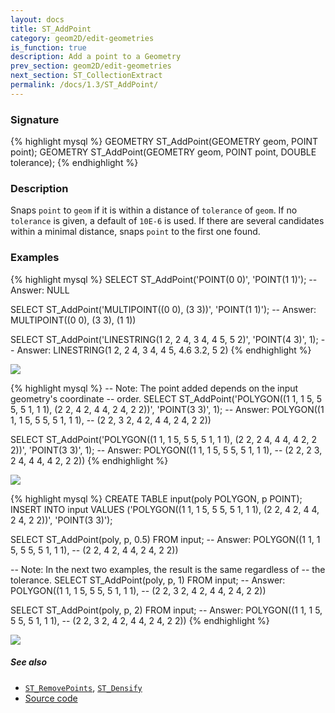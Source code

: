 ```yaml
---
layout: docs
title: ST_AddPoint
category: geom2D/edit-geometries
is_function: true
description: Add a point to a Geometry
prev_section: geom2D/edit-geometries
next_section: ST_CollectionExtract
permalink: /docs/1.3/ST_AddPoint/
---
```


### Signature

{% highlight mysql %}
GEOMETRY ST_AddPoint(GEOMETRY geom, POINT point);
GEOMETRY ST_AddPoint(GEOMETRY geom, POINT point, DOUBLE tolerance);
{% endhighlight %}

### Description

Snaps `point` to `geom` if it is within a distance of `tolerance` of
`geom`.  If no `tolerance` is given, a default of `10E-6` is used.
If there are several candidates within a minimal distance, snaps `point`
to the first one found.

### Examples

{% highlight mysql %}
SELECT ST_AddPoint('POINT(0 0)', 'POINT(1 1)');
-- Answer: NULL

SELECT ST_AddPoint('MULTIPOINT((0 0), (3 3))', 'POINT(1 1)');
-- Answer: MULTIPOINT((0 0), (3 3), (1 1))

SELECT ST_AddPoint('LINESTRING(1 2, 2 4, 3 4, 4 5, 5 2)',
                   'POINT(4 3)', 1);
-- Answer: LINESTRING(1 2, 2 4, 3 4, 4 5, 4.6 3.2, 5 2)
{% endhighlight %}

<img class="displayed" src="../ST_AddPoint_1.png"/>

{% highlight mysql %}
-- Note: The point added depends on the input geometry's coordinate
-- order.
SELECT ST_AddPoint('POLYGON((1 1, 1 5, 5 5, 5 1, 1 1),
                            (2 2, 4 2, 4 4, 2 4, 2 2))',
                   'POINT(3 3)', 1);
-- Answer: POLYGON((1 1, 1 5, 5 5, 5 1, 1 1),
--                  (2 2, 3 2, 4 2, 4 4, 2 4, 2 2))

SELECT ST_AddPoint('POLYGON((1 1, 1 5, 5 5, 5 1, 1 1),
                            (2 2, 2 4, 4 4, 4 2, 2 2))',
                   'POINT(3 3)', 1);
-- Answer: POLYGON((1 1, 1 5, 5 5, 5 1, 1 1),
--                  (2 2, 2 3, 2 4, 4 4, 4 2, 2 2))
{% endhighlight %}

<img class="displayed" src="../ST_AddPoint_3.png"/>

{% highlight mysql %}
CREATE TABLE input(poly POLYGON, p POINT);
INSERT INTO input VALUES ('POLYGON((1 1, 1 5, 5 5, 5 1, 1 1),
                                  (2 2, 4 2, 4 4, 2 4, 2 2))',
                         'POINT(3 3)');

SELECT ST_AddPoint(poly, p, 0.5) FROM input;
-- Answer: POLYGON((1 1, 1 5, 5 5, 5 1, 1 1),
--                 (2 2, 4 2, 4 4, 2 4, 2 2))

-- Note: In the next two examples, the result is the same regardless of
-- the tolerance.
SELECT ST_AddPoint(poly, p, 1) FROM input;
-- Answer: POLYGON((1 1, 1 5, 5 5, 5 1, 1 1),
--                 (2 2, 3 2, 4 2, 4 4, 2 4, 2 2))

SELECT ST_AddPoint(poly, p, 2) FROM input;
-- Answer: POLYGON((1 1, 1 5, 5 5, 5 1, 1 1),
--                 (2 2, 3 2, 4 2, 4 4, 2 4, 2 2))
{% endhighlight %}

<img class="displayed" src="../ST_AddPoint_2.png"/>

##### See also

* [`ST_RemovePoints`](../ST_RemovePoints), [`ST_Densify`](../ST_Densify)
* <a href="https://github.com/orbisgis/h2gis/blob/v1.3.0/h2gis-functions/src/main/java/org/h2gis/functions/spatial/edit/ST_AddPoint.java" target="_blank">Source code</a>
